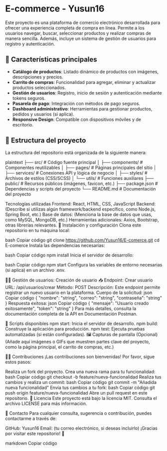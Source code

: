 # E-commerce - Yusun16

Este proyecto es una plataforma de comercio electrónico desarrollada para ofrecer una experiencia completa de compra en línea. Permite a los usuarios navegar, buscar, seleccionar productos y realizar compras de manera sencilla. Además, incluye un sistema de gestión de usuarios para registro y autenticación.

## 🚀 Características principales

- **Catálogo de productos**: Listado dinámico de productos con imágenes, descripciones y precios.
- **Carrito de compras**: Funcionalidad para agregar, eliminar y actualizar productos seleccionados.
- **Gestión de usuarios**: Registro, inicio de sesión y autenticación mediante tokens seguros.
- **Pasarela de pago**: Integración con métodos de pago seguros.
- **Dashboard administrativo**: Herramientas para gestionar productos, pedidos y usuarios (si aplica).
- **Responsive Design**: Compatible con dispositivos móviles y de escritorio.

## 📂 Estructura del proyecto

La estructura del repositorio está organizada de la siguiente manera:

plaintext
├── src/                 # Código fuente principal
│   ├── components/      # Componentes reutilizables
│   ├── pages/           # Páginas principales del sitio
│   ├── services/        # Conexiones API y lógica de negocio
│   ├── styles/          # Archivos de estilos (CSS/SCSS)
│   └── utils/           # Funciones auxiliares
├── public/              # Recursos públicos (imágenes, favicon, etc.)
├── package.json         # Dependencias y scripts del proyecto
└── README.md            # Documentación del proyecto



Tecnologías utilizadas
Frontend: React, HTML, CSS, JavaScript
Backend: (Describe si utilizas algún framework/backend específico, como Node.js, Spring Boot, etc.)
Base de datos: (Menciona la base de datos que usas, como MySQL, MongoDB, etc.)
Herramientas adicionales: Axios, Bootstrap, otras librerías relevantes.
🚀 Instalación y configuración
Clona este repositorio en tu máquina local:

bash
Copiar código
git clone https://github.com/Yusun16/E-comerce.git
cd E-comerce
Instala las dependencias necesarias:

bash
Copiar código
npm install
Inicia el servidor de desarrollo:

bash
Copiar código
npm start
Configura las variables de entorno necesarias (si aplica) en un archivo .env.

🧑‍💻 Gestión de usuarios: Creación de usuario
📥 Endpoint: Crear usuario
URL: /api/usuarios/crear
Método: POST
Descripción: Este endpoint permite registrar un nuevo usuario en la plataforma.
Cuerpo de la solicitud:
json
Copiar código
{
    "nombre": "string",
    "correo": "string",
    "contraseña": "string"
}
Respuesta exitosa:
json
Copiar código
{
    "mensaje": "Usuario creado exitosamente",
    "token": "string"
}
Para más detalles, consulta la documentación completa de la API en Documentación Postman.

📄 Scripts disponibles
npm start: Inicia el servidor de desarrollo.
npm build: Construye la aplicación para producción.
npm test: Ejecuta pruebas automatizadas (si están configuradas).
🖼️ Capturas de pantalla (Opcional)
(Añade aquí imágenes o GIFs que muestren partes clave del proyecto, como la página principal, el carrito de compras, etc.)

🧑‍💻 Contribuciones
¡Las contribuciones son bienvenidas! Por favor, sigue estos pasos:

Realiza un fork del proyecto.
Crea una nueva rama para tu funcionalidad:
bash
Copiar código
git checkout -b feature/nueva-funcionalidad
Realiza tus cambios y realiza un commit:
bash
Copiar código
git commit -m "Añadida nueva funcionalidad"
Envía tus cambios a tu fork:
bash
Copiar código
git push origin feature/nueva-funcionalidad
Abre un pull request en este repositorio.
📄 Licencia
Este proyecto está bajo la licencia MIT. Consulta el archivo LICENSE para más información.

🤝 Contacto
Para cualquier consulta, sugerencia o contribución, puedes contactarme a través de:

GitHub: Yusun16
Email: (tu correo electrónico, si deseas incluirlo)
¡Gracias por visitar este repositorio! 🎉

markdown
Copiar código
